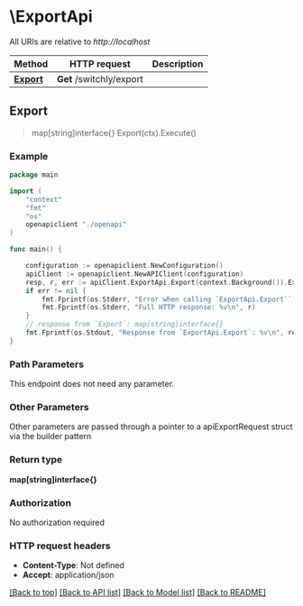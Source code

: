# \ExportApi

All URIs are relative to *http://localhost*

Method | HTTP request | Description
------------- | ------------- | -------------
[**Export**](ExportApi.md#Export) | **Get** /switchly/export | 



## Export

> map[string]interface{} Export(ctx).Execute()





### Example

```go
package main

import (
    "context"
    "fmt"
    "os"
    openapiclient "./openapi"
)

func main() {

    configuration := openapiclient.NewConfiguration()
    apiClient := openapiclient.NewAPIClient(configuration)
    resp, r, err := apiClient.ExportApi.Export(context.Background()).Execute()
    if err != nil {
        fmt.Fprintf(os.Stderr, "Error when calling `ExportApi.Export``: %v\n", err)
        fmt.Fprintf(os.Stderr, "Full HTTP response: %v\n", r)
    }
    // response from `Export`: map[string]interface{}
    fmt.Fprintf(os.Stdout, "Response from `ExportApi.Export`: %v\n", resp)
}
```

### Path Parameters

This endpoint does not need any parameter.

### Other Parameters

Other parameters are passed through a pointer to a apiExportRequest struct via the builder pattern


### Return type

**map[string]interface{}**

### Authorization

No authorization required

### HTTP request headers

- **Content-Type**: Not defined
- **Accept**: application/json

[[Back to top]](#) [[Back to API list]](../README.md#documentation-for-api-endpoints)
[[Back to Model list]](../README.md#documentation-for-models)
[[Back to README]](../README.md)

